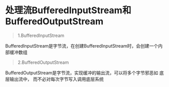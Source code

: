 # 处理流BufferedInputStream和BufferedOutputStream
> 1.BufferedInputStream

BufferedInputStream是字节流，在创建BufferedInputStream时，会创建一个内部缓冲数组
> 2.BufferedOutputStream

BufferedOutputStream是字节流，实现缓冲的输出流，可以将多个字节邪恶如 底层输出流中，
而不必对每次字节写入调用底层系统


